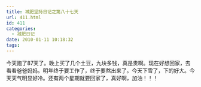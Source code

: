 ```yaml
---
title: 减肥坚持日记之第八十七天
url: 411.html
id: 411
categories:
  - 减肥日记
date: 2010-01-11 10:18:32
tags:
---
```


今天跑了87天了。晚上买了几个土豆，九块多钱，真是贵啊。现在好想回家，去看看爸爸妈妈。明年终于要工作了，终于要熬出来了。今天下雪了，下的好大。今天天气明显好冷。还有两个星期就要回家了，真好啊，加油！！！